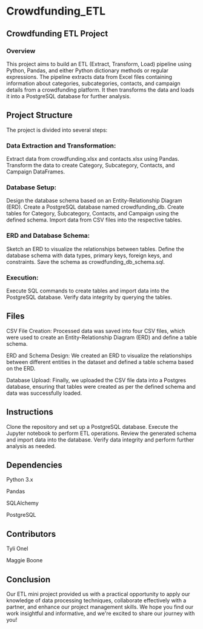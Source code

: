 # Crowdfunding_ETL

## Crowdfunding ETL Project

### Overview
This project aims to build an ETL (Extract, Transform, Load) pipeline using Python, Pandas, and either Python dictionary methods or regular expressions. The pipeline extracts data from Excel files containing information about categories, subcategories, contacts, and campaign details from a crowdfunding platform. It then transforms the data and loads it into a PostgreSQL database for further analysis.

## Project Structure
The project is divided into several steps:

### Data Extraction and Transformation:
Extract data from crowdfunding.xlsx and contacts.xlsx using Pandas.
Transform the data to create Category, Subcategory, Contacts, and Campaign DataFrames.

### Database Setup:
Design the database schema based on an Entity-Relationship Diagram (ERD).
Create a PostgreSQL database named crowdfunding_db.
Create tables for Category, Subcategory, Contacts, and Campaign using the defined schema.
Import data from CSV files into the respective tables.

### ERD and Database Schema:

Sketch an ERD to visualize the relationships between tables.
Define the database schema with data types, primary keys, foreign keys, and constraints.
Save the schema as crowdfunding_db_schema.sql.

### Execution:

Execute SQL commands to create tables and import data into the PostgreSQL database.
Verify data integrity by querying the tables.

## Files
CSV File Creation: Processed data was saved into four CSV files, which were used to create an Entity-Relationship Diagram (ERD) and define a table schema.

ERD and Schema Design: We created an ERD to visualize the relationships between different entities in the dataset and defined a table schema based on the ERD.

Database Upload: Finally, we uploaded the CSV file data into a Postgres database, ensuring that tables were created as per the defined schema and data was successfully loaded.

## Instructions
Clone the repository and set up a PostgreSQL database.
Execute the Jupyter notebook to perform ETL operations.
Review the generated schema and import data into the database.
Verify data integrity and perform further analysis as needed.

## Dependencies
Python 3.x

Pandas

SQLAlchemy

PostgreSQL

## Contributors
Tyli Onel

Maggie Boone

## Conclusion
Our ETL mini project provided us with a practical opportunity to apply our knowledge of data processing techniques, collaborate effectively with a partner, and enhance our project management skills. We hope you find our work insightful and informative, and we're excited to share our journey with you!
